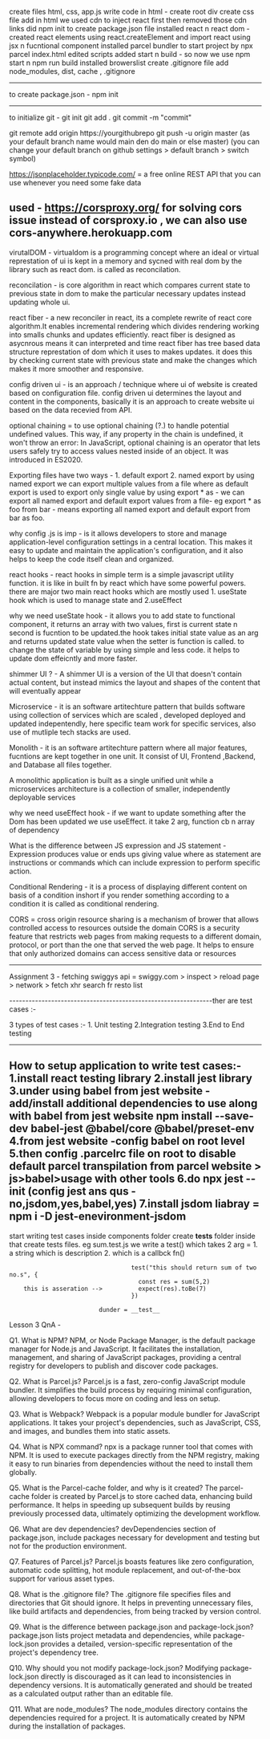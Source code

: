 create files html, css, app.js
write code in html - create root div 
create css file add in html
we used cdn to inject react first then removed those cdn links
did npm init to create package.json file
installed react n react dom - created react elements using react.createElement and import react using jsx n fucntional component
installed parcel bundler to start project by npx parcel index.html
edited scripts added start n build - so now we use npm start n npm run build 
installed browerslist
create .gitignore file add node_modules, dist, cache , .gitignore

-----------------------------
to create package.json - npm init 


--------------------------------
to initialize git - git init
git add .
git commit -m "commit"

git remote add origin https://yourgithubrepo
git push -u origin master (as your default branch name would main den do main or else master)
    (you can change your default branch on github settings > default branch > switch symbol)

https://jsonplaceholder.typicode.com/ = a free online REST API that you can use whenever you need some fake data

used - https://corsproxy.org/ for solving cors issue instead of corsproxy.io , we can also use cors-anywhere.herokuapp.com
----------------------------------------------------------------------------------------------

virutalDOM - virtualdom is a programming concept where an ideal or virtual represtation of ui is kept in a memory and sycned with 
real dom by the library such as react dom. is called as reconcilation.

reconcilation - is core algorithm in react which compares current state to previous state in dom to make the particular necessary updates
instead updating whole ui.

react fiber - a new reconciler in react, its a complete rewrite of react core algorithm.It enables incremental rendering which divides
rendering working into smalls chunks and updates efficiently. react fiber is designed as asycnrous means it can interpreted and time
react fiber has tree based data structure represtation of dom which it uses to makes updates. it does this by checking current state
with previous state and make the changes which makes it more smoother and responsive.

config driven ui - is an approach / technique where ui of website is created based on configuration file. config driven ui determines the 
layout and content in the components, basically it is an approach to create website ui based on the data recevied from API.

optional chaining =  to use optional chaining (?.) to handle potential undefined values. This way, if any property in the chain is undefined, it won't throw an error:
In JavaScript, optional chaining is an operator that lets users safely try to access values nested inside of an object. It was introduced in ES2020.


Exporting files have two ways - 1. default export 2. named export 
by using named export we can export multiple values from a file
where as default export is used to export only single value 
 by using export * as - we can export all named export and default export values from a file-
     eg export * as foo from bar - means exporting all named export and default export from bar as foo.


why config .js is imp  - is it allows developers to store and manage application-level configuration settings in a central location. This makes it easy to update and maintain the application's configuration, and it also helps to keep the code itself clean and organized.


react hooks - react hooks in simple term is a simple javascript utility function. it is like in built fn by react which have some powerful powers. there are major two main react hooks which are mostly used 1. useState hook which is used to manage state and 2.useEffect

why we need useState hook - it allows you to add state to functional component, it returns an array with two values, first is current state n second is fucntion to be updated.the hook takes initial state value as an arg and returns updated state value when the setter is function is called.
 to change the state of variable by using simple and less code. it helps to update dom effeicntly and more faster.


shimmer UI ? - A shimmer UI is a version of the UI that doesn't contain actual content, but instead mimics the layout and shapes of the content that will eventually appear

Microservice - it is an software artitechture pattern that builds software using collection of services which are scaled , developed deployed and updated indepentendly, here specific team work for specific services, also use of mutliple tech stacks are used.

Monolith - it is an software artitechture pattern where all major features, fucntions are kept together in one unit. It consist of UI, Frontend ,Backend, and Database all files together.

A monolithic application is built as a single unified unit while a microservices architecture is a collection of smaller, independently deployable services

why we need useEffect hook - if we want to update something after the Dom has been updated we use useEffect. it take 2 arg, function cb n array of dependency

What is the difference between JS expression and JS statement
    - Expression produces value or ends ups giving value where as statement are instructions or commands which can include expression to perform specific action.

Conditional Rendering - it is a process of displaying different content on basis of a condition inshort if you render something according to a condition it is called as conditional rendering.

CORS = cross origin resource sharing is a mechanism of brower that allows controlled access to resources outside the domain
CORS is a security feature that restricts web pages from making requests to a different domain, protocol, or port than the one that served the web page. It helps to ensure that only authorized domains can access sensitive data or resources




--------------------------------------------------------

Assignment 3 - 
fetching swiggys api  = swiggy.com > inspect > reload page > network > fetch xhr  search fr resto list

---------------------------------------------------------------ther are 
test cases :- 

3 types of test cases :- 1. Unit testing
                         2.Integration testing
                         3.End to End testing 



----------------------------------------------------------------
How to setup application to write test cases:- 
    1.install react testing library
    2.install jest library
    3.under using babel from jest website - add/install additional dependencies to use along with babel from jest website
      npm install --save-dev babel-jest @babel/core @babel/preset-env
    4.from jest website -config babel on root level
    5.then config .parcelrc file on root to disable default parcel transpilation from parcel website > js>babel>usage with other tools
    6.do npx jest --init (config jest ans qus - no,jsdom,yes,babel,yes)
    7.install jsdom liabray = npm i -D jest-enevironment-jsdom
--------------------------------------------------------------
start writing test cases inside components folder create __tests__ folder inside that create tests files. eg sum.test.js
we write a test() which takes 2 arg = 1. a string which is description
                                      2. which is a callbck fn()

                                      test("this should return sum of two no.s", {
                                        const res = sum(5,2)
        this is asseration -->          expect(res).toBe(7)
                                      })

                             dunder = __test__


Lesson 3 QnA - 

Q1. What is NPM?
NPM, or Node Package Manager, is the default package manager for Node.js and JavaScript. It facilitates the installation, management, and sharing of JavaScript packages, providing a central registry for developers to publish and discover code packages.

Q2. What is Parcel.js?
Parcel.js is a fast, zero-config JavaScript module bundler. It simplifies the build process by requiring minimal configuration, allowing developers to focus more on coding and less on setup. 

Q3. What is Webpack?
Webpack is a popular module bundler for JavaScript applications. It takes your project's dependencies, such as JavaScript, CSS, and images, and bundles them into static assets.

Q4. What is NPX command?
npx is a package runner tool that comes with NPM. It is used to execute packages directly from the NPM registry, making it easy to run binaries from dependencies without the need to install them globally.

Q5. What is the Parcel-cache folder, and why is it created?
The parcel-cache folder is created by Parcel.js to store cached data, enhancing build performance. It helps in speeding up subsequent builds by reusing previously processed data, ultimately optimizing the development workflow.

Q6. What are dev dependencies?
 devDependencies section of package.json, include packages necessary for development and testing but not for the production environment. 

Q7. Features of Parcel.js?
Parcel.js boasts features like zero configuration, automatic code splitting, hot module replacement, and out-of-the-box support for various asset types.

Q8. What is the .gitignore file?
The .gitignore file specifies files and directories that Git should ignore. It helps in preventing unnecessary files, like build artifacts and dependencies, from being tracked by version control.

Q9. What is the difference between package.json and package-lock.json?
package.json lists project metadata and dependencies, while package-lock.json provides a detailed, version-specific representation of the project's dependency tree. 

Q10. Why should you not modify package-lock.json?
Modifying package-lock.json directly is discouraged as it can lead to inconsistencies in dependency versions. It is automatically generated and should be treated as a calculated output rather than an editable file.

Q11. What are node_modules?
The node_modules directory contains the dependencies required for a project. It is automatically created by NPM during the installation of packages.